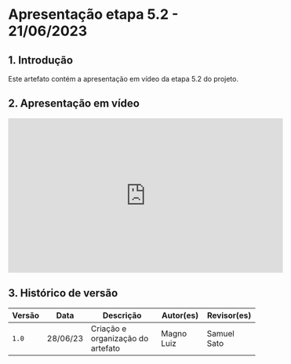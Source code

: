 # Apresentação etapa 5.2 - 21/06/2023

## 1. Introdução

Este artefato contém a apresentação em vídeo da etapa 5.2 do projeto.

## 2. Apresentação em vídeo

<center>

<iframe width="560" height="315" src="https://www.youtube.com/watch?v=ySsjxjByxFk" title="YouTube video player" frameborder="0" allow="accelerometer; autoplay; clipboard-write; encrypted-media; gyroscope; picture-in-picture; web-share" allowfullscreen></iframe>

</center>


## 3. Histórico de versão

|  Versão  |   Data   |                      Descrição                      |    Autor(es)   |  Revisor(es)  |
| -------- | -------- | --------------------------------------------------- | -------------- | ------------- |
|  `1.0`   | 28/06/23 | Criação e organização do artefato | Magno Luiz | Samuel Sato |